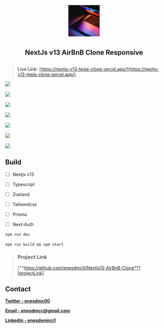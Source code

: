 <div style="display:flex; align-items:center; justify-content:center; flex-direction:column; gap:10px">
    <img style="width:100px; height:100px; object-fit:cover;" src="./images/logo.png"/>
    <h2>
        NextJs v13 AirBnB Clone Responsive
    </h2>
</div>





> **Live Link:**  [https://nextjs-v13-tesla-clone.vercel.app/](https://nextjs-v13-tesla-clone.vercel.app/)

![][gif]

![][img1]

![][img2]

![][img3]

![][img4]

![][img5]

![][img6]



## Build

- [ ] Nextjs v13

- [ ] Typescript

- [ ] Zustand

- [ ] Tailwindcss

- [ ] Prisma

- [ ] Next-Auth

  

```react
npm run dev

npm run build && npm start
```



> ### Project Link
>
> [**https://github.com/enesdmc0/Nextjs13-AirBnB-Clone**][projectLink]

## Contact

[**Twitter - enesdmc00**][twitter]

[**Email - enesdmcc@gmail.com**][mail]

[**Linkedin - enesdemirci1**][linkedin]







[gif]: ./images/video.gif
[img1]: ./images/img1.png
[img2]: ./images/img2.png
[img3]:./images/img3.png
[img4]: ./images/img4.png
[img5]: ./images/img5.png
[img6]: ./images/img6.png





[mail]: enesdmcc@gmail.com
[twitter]: https://twitter.com/enesdmc00
[linkedin]: inkedin.com/in/enesdemirci1
[projectLink]: https://github.com/enesdmc0/Nextjs-v13-Tesla-clone-



